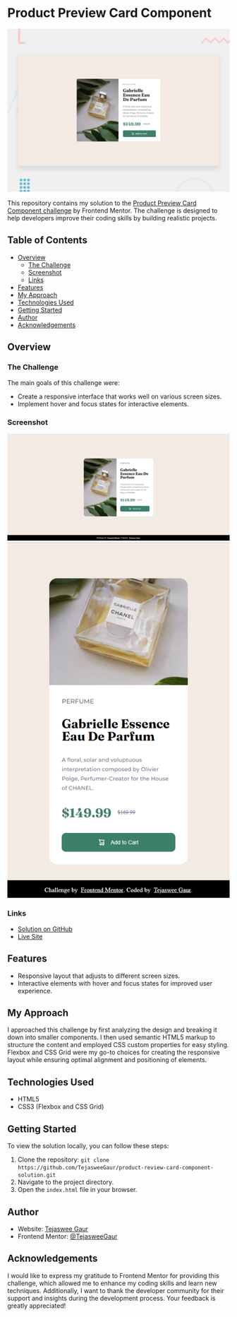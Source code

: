 <!-- @format -->

# Product Preview Card Component

![Product Preview Card](./screenshots/Preview.jpg)

This repository contains my solution to the [Product Preview Card Component challenge](https://www.frontendmentor.io/challenges/product-preview-card-component-GO7UmttRfa) by Frontend Mentor. The challenge is designed to help developers improve their coding skills by building realistic projects.

## Table of Contents

- [Overview](#overview)
  - [The Challenge](#the-challenge)
  - [Screenshot](#screenshot)
  - [Links](#links)
- [Features](#features)
- [My Approach](#my-approach)
- [Technologies Used](#technologies-used)
- [Getting Started](#getting-started)
- [Author](#author)
- [Acknowledgements](#acknowledgements)

## Overview

### The Challenge

The main goals of this challenge were:

- Create a responsive interface that works well on various screen sizes.
- Implement hover and focus states for interactive elements.

### Screenshot

![Web Design](./screenshots/Web_Design.png)
![Mobile Design](./screenshots/Mobile_Design.png)

### Links

- [Solution on GitHub](https://github.com/TejasweeGaur/product-review-card-component-solution)
- [Live Site](https://tejasweegaur.github.io/product-review-card-component-solution/)

## Features

- Responsive layout that adjusts to different screen sizes.
- Interactive elements with hover and focus states for improved user experience.

## My Approach

I approached this challenge by first analyzing the design and breaking it down into smaller components. I then used semantic HTML5 markup to structure the content and employed CSS custom properties for easy styling. Flexbox and CSS Grid were my go-to choices for creating the responsive layout while ensuring optimal alignment and positioning of elements.

## Technologies Used

- HTML5
- CSS3 (Flexbox and CSS Grid)

## Getting Started

To view the solution locally, you can follow these steps:

1. Clone the repository: `git clone https://github.com/TejasweeGaur/product-review-card-component-solution.git`
2. Navigate to the project directory.
3. Open the `index.html` file in your browser.

## Author

- Website: [Tejaswee Gaur](https://www.linkedin.com/in/tejaswee-gaur/)
- Frontend Mentor: [@TejasweeGaur](https://www.frontendmentor.io/profile/TejasweeGaur)

## Acknowledgements

I would like to express my gratitude to Frontend Mentor for providing this challenge, which allowed me to enhance my coding skills and learn new techniques. Additionally, I want to thank the developer community for their support and insights during the development process. Your feedback is greatly appreciated!
